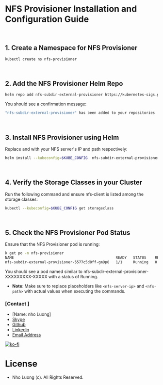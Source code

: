 # NFS Provisioner Installation and Configuration Guide

<br>

## 1. Create a Namespace for NFS Provisioner

```bash
kubectl create ns nfs-provisioner
```

<br>

## 2. Add the NFS Provisioner Helm Repo

```bash
helm repo add nfs-subdir-external-provisioner https://kubernetes-sigs.github.io/nfs-subdir-external-provisioner/
```

You should see a confirmation message:
```bash
"nfs-subdir-external-provisioner" has been added to your repositories
```

<br/>

## 3. Install NFS Provisioner using Helm

Replace <nfs-server-ip> and <nfs-path> with your NFS server's IP and path respectively:
```bash
helm install --kubeconfig=$KUBE_CONFIG  nfs-subdir-external-provisioner nfs-subdir-external-provisioner/nfs-subdir-external-provisioner --set nfs.server=<nfs-server-ip> --set nfs.path=<nfs-path> -n nfs-provisioner
```

<br/>

## 4. Verify the Storage Classes in your Cluster

Run the following command and ensure nfs-client is listed among the storage classes:
```bash
kubectl --kubeconfig=$KUBE_CONFIG get storageclass
```

<br/>

## 5. Check the NFS Provisioner Pod Status

Ensure that the NFS Provisioner pod is running:
```bash
k get po -n nfs-provisioner
NAME                                               READY   STATUS    RESTARTS   AGE
nfs-subdir-external-provisioner-5577c5d8ff-gm9p8   1/1     Running   0          16
```

You should see a pod named similar to nfs-subdir-external-provisioner-XXXXXXXXX-XXXXX with a status of Running.
- **Note**: Make sure to replace placeholders like `<nfs-server-ip>` and `<nfs-path>` with actual values when executing the commands.

### [Contact ]
* [Name: nho Luong]
* [Skype](luongutnho_skype)
* [Github](https://github.com/nholuongut/)
* [Linkedin](https://www.linkedin.com/in/nholuong/)
* [Email Address](luongutnho@hotmail.com) 

[![ko-fi](https://ko-fi.com/img/githubbutton_sm.svg)](https://ko-fi.com/nholuong)

# License
* Nho Luong (c). All Rights Reserved.

